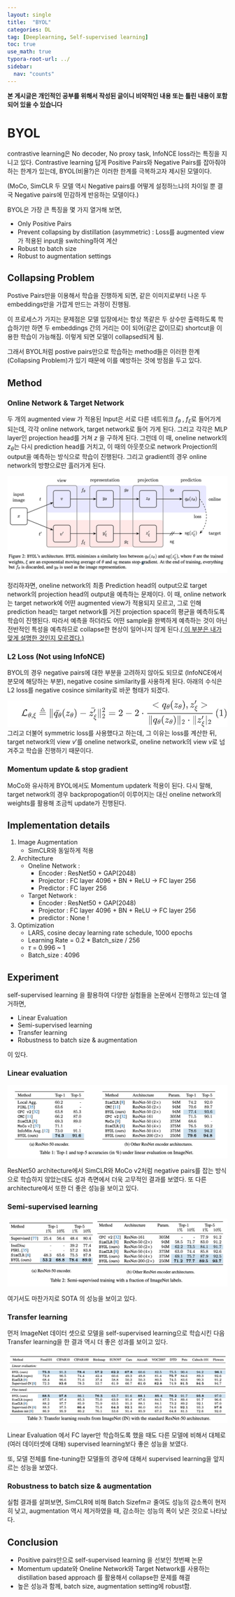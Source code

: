 ```yaml
---
layout: single
title:  "BYOL"
categories: DL
tag: [Deeplearning, Self-supervised learning]
toc: true
use_math: true
typora-root-url: ../
sidebar:
  nav: "counts"
---
```


**본 게시글은 개인적인 공부를 위해서 작성된 글이니 비약적인 내용 또는 틀린 내용이 포함되어 있을 수 있습니다**

# BYOL

contrastive learning은 No decoder, No proxy task, InfoNCE loss라는 특징을 지니고 있다. Contrastive learning 답게 Positive Pairs와 Negative Pairs를 잡아줘야 하는 한계가 있는데, BYOL(비욜?)은 이러한 한계를 극복하고자 제시된 모델이다. 

(MoCo, SimCLR 두 모델 역시 Negative pairs를 어떻게 설정하느냐의 차이일 뿐 결국 Negative pairs에 민감하게 반응하는 모델이다.)

BYOL은 가장 큰 특징을 몇 가지 열거해 보면,

+ Only Positive Pairs 
+ Prevent collapsing by distillation (asymmetric) : Loss를 augmented view가 적용된 input을 switching하여 계산
+ Robust to batch size 
+ Robust to augmentation settings 

## Collapsing Problem

Postive Pairs만을 이용해서 학습을 진행하게 되면, 같은 이미지로부터 나온 두 embeddings만을 가깝게 만드는 과정이 진행됨.

이 프로세스가 가지는 문제점은 모델 입장에서는 항상 똑같은 두 상수만 출력하도록 학습하기만 하면  두 embeddings 간의 거리는 0이 되어(같은 값이므로) shortcut을 이용한 학습이 가능해짐. 이렇게 되면 모델이 collapsed되게 됨.

그래서 BYOL처럼 postive pairs만으로 학습하는 method들은 이러한 한계(Collapsing Problem)가 있기 때문에 이를 예방하는 것에 방점을 두고 있다.

## Method

### Online Network & Target Network

두 개의 augmented view 가 적용된 Input은 서로 다른 네트워크 $f_{\theta}$ , $f_{\xi}$로 들어가게 되는데, 각각 online network, target network로 들어 가게 된다. 그리고 각각은 MLP layer인 projection head를 거쳐 $z$ 을 구하게 된다. 그런데 이 때, oneline network의 $z_{\theta}$는 다시 prediction head를 거치고, 이 때의 아웃풋으로 network Projection의 output을 예측하는 방식으로 학습이 진행된다. 그리고 gradient의  경우 online network의 방향으로만 흘러가게 된다.

![BYOL](/images/2023-04-09-BYOL/BYOL.png)

정리하자면, oneline network의 최종 Prediction head의 output으로 target network의 projection head의 output을 예측하는 문제이다. 이 때, online network는 target network에 어떤 augmented view가 적용되지 모르고, 그로 인해 prediction head는 target network를 거친 projection space의 평균을 예측하도록 학습이 진행된다. 따라서 예측을 하더라도 어떤 sample을 완벽하게 예측하는 것이 아닌 전반적인 특성을 예측하므로 collapse한 현상이 일어나지 않게 된다.<u>( 이 부분은 내가 맞게 설명한 것인지 모르겠다.)</u> 

### L2 Loss (Not using InfoNCE)

BYOL의 경우 negative pairs에 대한 부분을 고려하지 않아도 되므로 (InfoNCE에서 분모에 해당하는 부분), negative cosine similarity를 사용하게 된다.  아래의 수식은 L2 loss를 negative cosince similarity로 바꾼 형태가 되겠다.

![image-20230409225557077](/images/2023-04-09-BYOL/image-20230409225557077.png)
 그리고 더불어 symmetric loss를 사용했다고 하는데, 그 이유는 loss를 계산한 뒤, target network의 view $v'$를 oneline network로, oneline network의 view $v$로 넘겨주고 학습을 진행하기 때문이다.

### Momentum update & stop gradient

MoCo와 유사하게 BYOL에서도 Momentum updaterk 적용이 된다. 다시 말해, target network의 경우 backpropogation이 이루어지는 대신 oneline network의 weights를 활용해 조금씩 update가 진행된다.

## Implementation details

1. Image Augmentation 
   + SimCLR와 동일하게 적용
2. Architecture
   + Oneline Network : 
     + Encoder : ResNet50 + GAP(2048)
     + Projector : FC layer 4096 + BN + ReLU $\rightarrow$ FC layer 256
     + Predictor : FC layer 256
   + Target Network :
     + Encoder : ResNet50 + GAP(2048)
     + Projector : FC layer 4096 + BN + ReLU $\rightarrow$ FC layer 256
     + predictor : None !
3. Optimization
   + LARS, cosine decay learning rate schedule, 1000 epochs
   + Learning Rate = 0.2 * Batch_size / 256
   + $\tau$ = 0.996 ~ 1
   + Batch_size : 4096 

## Experiment

self-supervised learning 을 활용하여 다양한 실험들을 논문에서 진행하고 있는데 열거하면,

+ Linear Evaluation
+ Semi-supervised learning
+ Transfer learning
+ Robustness to batch size & augmentation

이 있다.

### Linear evaluation

![linear_eval](/images/2023-04-09-BYOL/linear_eval.png)

ResNet50 architecture에서 SimCLR와 MoCo v2처럼 negative pairs를 잡는 방식으로 학습하지 않았는데도 성과 측면에서 더욱 고무적인 결과를 보였다. 또 다른 architecture에서 또한 더 좋은 성능을 보이고 있다.

### Semi-supervised learning

![semi_result](/images/2023-04-09-BYOL/semi_result.png)

여기서도 마찬가지로 SOTA 의 성능을 보이고 있다.

### Transfer learning

먼저 ImageNet 데이터 셋으로 모델을 self-supervised learning으로 학습시킨 다음 Transfer learning을 한 결과 역시 더 좋은 성과를 보이고 있다.

![transfer_learning](/images/2023-04-09-BYOL/transfer_learning.png)

Linear Evaluation 에서 FC layer만 학습하도록 했을 때도 다른 모델에 비해서 대체로(여러 데이터셋에 대해) supervised learning보다 좋은 성능을 보였다. 

또, 모델 전체를 fine-tuning한 모델들의 경우에 대해서 supervised learning을 앞지르는 성능을 보였다.

###  Robustness to batch size & augmentation

실험 결과를 살펴보면, SimCLR에 비해 Batch Sizefmㄹ 줄여도 성능의 감소폭이 현저히 낮고, augmentation 역시 제거하였을 때, 감소하는 성능의 폭이 낮은 것으로 나타났다.

## Conclusion

+ Positive pairs만으로 self-supervised learning 을 선보인 첫번째 논문
+ Momentum update와 Oneline Network와 Target Network를 사용하는 distillation based approach 를 활용해서 collapse한 문제를 해결
+ 높은 성능과 함께, batch size, augmentation setting에 robust함.
